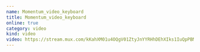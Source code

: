 ```yaml
---
name: Momentum_video_keyboard
title: Momentum_video_keyboard
online: true
category: video
kind: video
video: https://stream.mux.com/kKahXM01u4OQgV01ZtyJnYYRHhDEhXIks1IuQpPBMjudk.m3u8
---
```


